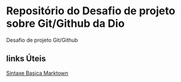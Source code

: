 # Repositório do Desafio de projeto sobre Git/Github da Dio
Desafio de projeto Git/Github

## links Úteis
[Sintaxe Basica Marktown](https://www.markdownguide.org/basic-syntax/)
